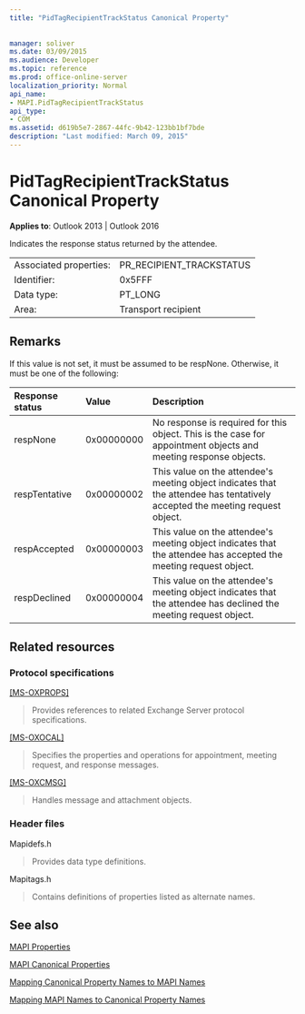 ```yaml
---
title: "PidTagRecipientTrackStatus Canonical Property"
 
 
manager: soliver
ms.date: 03/09/2015
ms.audience: Developer
ms.topic: reference
ms.prod: office-online-server
localization_priority: Normal
api_name:
- MAPI.PidTagRecipientTrackStatus
api_type:
- COM
ms.assetid: d619b5e7-2867-44fc-9b42-123bb1bf7bde
description: "Last modified: March 09, 2015"
---
```


# PidTagRecipientTrackStatus Canonical Property

  
  
**Applies to**: Outlook 2013 | Outlook 2016 
  
Indicates the response status returned by the attendee.
  
|||
|:-----|:-----|
|Associated properties:  <br/> |PR_RECIPIENT_TRACKSTATUS  <br/> |
|Identifier:  <br/> |0x5FFF  <br/> |
|Data type:  <br/> |PT_LONG  <br/> |
|Area:  <br/> |Transport recipient  <br/> |
   
## Remarks

If this value is not set, it must be assumed to be respNone. Otherwise, it must be one of the following:
  
|**Response status**|**Value**|**Description**|
|:-----|:-----|:-----|
|respNone  <br/> |0x00000000  <br/> |No response is required for this object. This is the case for appointment objects and meeting response objects.  <br/> |
|respTentative  <br/> |0x00000002  <br/> |This value on the attendee's meeting object indicates that the attendee has tentatively accepted the meeting request object.  <br/> |
|respAccepted  <br/> |0x00000003  <br/> |This value on the attendee's meeting object indicates that the attendee has accepted the meeting request object.  <br/> |
|respDeclined  <br/> |0x00000004  <br/> |This value on the attendee's meeting object indicates that the attendee has declined the meeting request object.  <br/> |
   
## Related resources

### Protocol specifications

[[MS-OXPROPS]](https://msdn.microsoft.com/library/f6ab1613-aefe-447d-a49c-18217230b148%28Office.15%29.aspx)
  
> Provides references to related Exchange Server protocol specifications.
    
[[MS-OXOCAL]](https://msdn.microsoft.com/library/09861fde-c8e4-4028-9346-e7c214cfdba1%28Office.15%29.aspx)
  
> Specifies the properties and operations for appointment, meeting request, and response messages.
    
[[MS-OXCMSG]](https://msdn.microsoft.com/library/7fd7ec40-deec-4c06-9493-1bc06b349682%28Office.15%29.aspx)
  
> Handles message and attachment objects.
    
### Header files

Mapidefs.h
  
> Provides data type definitions.
    
Mapitags.h
  
> Contains definitions of properties listed as alternate names.
    
## See also



[MAPI Properties](mapi-properties.md)
  
[MAPI Canonical Properties](mapi-canonical-properties.md)
  
[Mapping Canonical Property Names to MAPI Names](mapping-canonical-property-names-to-mapi-names.md)
  
[Mapping MAPI Names to Canonical Property Names](mapping-mapi-names-to-canonical-property-names.md)

